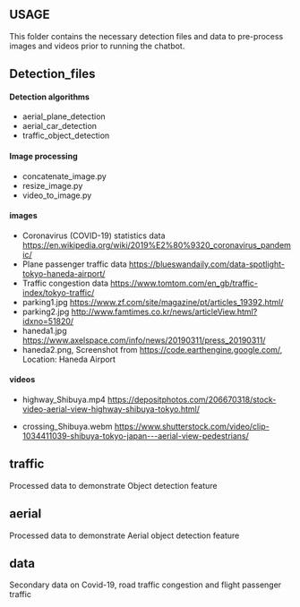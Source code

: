 ## USAGE
This folder contains the necessary detection files and data to pre-process images and videos prior to running the chatbot.

## Detection_files

#### Detection algorithms

* aerial_plane_detection
* aerial_car_detection	
* traffic_object_detection

#### Image processing

* concatenate_image.py
* resize_image.py
* video_to_image.py
	
#### images

* Coronavirus (COVID-19) statistics data https://en.wikipedia.org/wiki/2019%E2%80%9320_coronavirus_pandemic/
* Plane passenger traffic data https://blueswandaily.com/data-spotlight-tokyo-haneda-airport/
* Traffic congestion data https://www.tomtom.com/en_gb/traffic-index/tokyo-traffic/
* parking1.jpg https://www.zf.com/site/magazine/pt/articles_19392.html/
* parking2.jpg http://www.famtimes.co.kr/news/articleView.html?idxno=51820/
* haneda1.jpg https://www.axelspace.com/info/news/20190311/press_20190311/
* haneda2.png, Screenshot from https://code.earthengine.google.com/, Location: Haneda Airport

#### videos

* highway_Shibuya.mp4 https://depositphotos.com/206670318/stock-video-aerial-view-highway-shibuya-tokyo.html/

* crossing_Shibuya.webm https://www.shutterstock.com/video/clip-1034411039-shibuya-tokyo-japan---aerial-view-pedestrians/

## traffic

Processed data to demonstrate Object detection feature

## aerial

Processed data to demonstrate Aerial object detection feature

## data

Secondary data on Covid-19, road traffic congestion and flight passenger traffic

